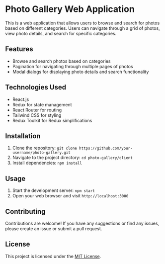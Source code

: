 # Photo Gallery Web Application

This is a web application that allows users to browse and search for photos based on different categories. Users can navigate through a grid of photos, view photo details, and search for specific categories.

## Features

- Browse and search photos based on categories
- Pagination for navigating through multiple pages of photos
- Modal dialogs for displaying photo details and search functionality

## Technologies Used

- React.js
- Redux for state management
- React Router for routing
- Tailwind CSS for styling
- Redux Toolkit for Redux simplifications

## Installation

1. Clone the repository: `git clone https://github.com/your-username/photo-gallery.git`
2. Navigate to the project directory: `cd photo-gallery/client`
3. Install dependencies: `npm install`

## Usage

1. Start the development server: `npm start`
2. Open your web browser and visit `http://localhost:3000`

## Contributing

Contributions are welcome! If you have any suggestions or find any issues, please create an issue or submit a pull request.

## License

This project is licensed under the [MIT License](LICENSE).
